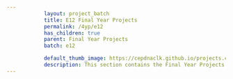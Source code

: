 ```yaml
---
            layout: project_batch
            title: E12 Final Year Projects
            permalink: /4yp/e12
            has_children: true
            parent: Final Year Projects
            batch: e12

            default_thumb_image: https://cepdnaclk.github.io/projects.ce.pdn.ac.lk/data/categories/4yp/thumbnail.jpg
            description: This section contains the Final Year Projects done by students as a part of CO421 & CO 425 in their final year
---
```

